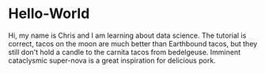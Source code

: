 # Hello-World

Hi, my name is Chris and I am learning about data science. The tutorial is correct, tacos on the moon are much better than Earthbound tacos, but they still don't hold a candle to the carnita tacos from bedelgeuse. Imminent cataclysmic super-nova is a great inspiration for delicious pork.
